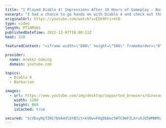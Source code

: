 ```yaml
---
title: "I Played Diablo 4! Impressions After 10 Hours of Gameplay - Barbarian, Mage & Rogue"
excerpt: "I had a chance to go hands on with Diablo 4 and check out the beginning of the game. In this Diablo IV demo build I got to test out ..."
originalUrl: https://youtube.com/watch?v=EEK9PrirmY8
type: video
length: PT10M16S
publishedDateTime: 2022-12-07T16:00:11Z
heat: 310

featuredContent: "<iframe width=\"800\" height=\"500\" frameborder=\"0\" src=\"https://www.youtube.com/embed/EEK9PrirmY8\" allow=\"accelerometer; autoplay; encrypted-media; gyroscope; picture-in-picture\" allowfullscreen></iframe>"

provider:
  name: Arekkz Gaming
  domain: youtube.com

topics:
  - Diablo 4
  - Barbarian

images:
  - url: https://www.youtube.com/img/desktop/supported_browsers/dinosaur.png
    width: 1200
    height: 800
    isCached: true

secured: "ScVDuyRpTZN57bVA4dlbYB3it+kVOwvF0qDb6ec5WTC0mFILmruhJU5HMNMXayt4PbBkMjeh0sFgs7WGUGz0rYhkObWn3MR5AEi7sf7mNIairD0YCZNk8EaIO5mfHoFsZi1S01G+6DclEL2EXIUwSQEv4JXOut/0o/G/1hxlW/1an8724F5cxtmt82PkkteLzcSV1GpyM/+F42MWT5c9mTTmUNyAytt1Jav6oP170bsaXg3JGdY0MqsksWJtS3JaTT/QNObOVmBVxfr8z24VOjPpcctXAj0tip3qfN9IA+Vn7PBOt2Ooeb+00Q99rSGaIiNQS6FjWg5Alq+f/BPH0YoxuSLa6sITFvZoKbDOb2iLIihkTw9pBepQOAQ9sHHiVcJ3b6kgkxr0EMcn1MXHFw==;TDUwFbHXsyfwpAOB0DgJaQ=="
---
```


